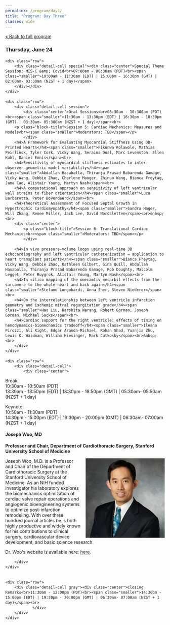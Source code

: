 ```yaml
---
permalink: /program/day3/
title: "Program: Day Three"
classes: wide
---
```


<a href="/program/" class="smaller">&laquo; Back to full program</a>
<div class="day-detail">
<h3 class="date">Thursday, June 24</h3>

	<div class="row">
		<div class="detail-cell special"><div class="center">Special Theme Session: MIS-C &amp; Covid<br>07:00am - 08:30am (PDT)<br><span class="smaller">10:00am - 11:30am (EDT) | 15:00pm - 16:30pm (GMT) | 02:00am- 03:30am (NZST + 1 day)</span>
		</div></div>
	</div>
	
	<div class="row">
		<div class="detail-cell session">
			<div class="center">Oral Sessions<br>08:30am - 10:300am (PDT)<br><span class="smaller">11:30am - 13:30pm (EDT) | 16:30pm - 18:30pm (GMT) | 03:30am- 05:300am (NZST + 1 day)</span><br>
		<p class="block-title">Session 5: Cardiac Mechanics: Measures and Models<br><span class="smaller">Moderators: TBD</span></p>
			</div>
		<h4>A Framework for Evaluating Myocardial Stiffness Using 3D-Printed Hearts</h4><span class="smaller">Fikunwa Kolawole, Mathias Peirlinck, Tyler Cork, Vicky Wang, Seraina Dual, Marc Levenston, Ellen Kuhl, Daniel Ennis</span><br>
		<h4>Sensitivity of myocardial stiffness estimates to inter-observer geometric model variability</h4><span class="smaller">Abdallah Hasaballa, Thiranja Prasad Babarenda Gamage, Vicky Wang, Debbie Zhao, Charlene Mauger, Zhinuo Wang, Bianca Freytag, Jane Cao, Alistair Young, Martyn Nash</span><br>
		<h4>A computational approach on sensitivity of left ventricular wall strains to fiber orientation</h4><span class="smaller">Luca Barbarotta, Peter Bovendeerd</span><br>
		<h4>Theoretical Assessment of Focused Septal Growth in Hypertrophic Cardiomyopathy</h4><span class="smaller">Sandra Hager, Will Zhang, Renee Miller, Jack Lee, David Nordsletten</span><br>&nbsp;<br>
		<div class="center">
			<p class="block-title">Session 6: Translational Cardiac Mechanics<br><span class="smaller">Moderators: TBD</span></p>
			</div>

		<h4>In vivo pressure-volume loops using real-time 3D echocardiography and left ventricular catheterization – application to heart transplant patients</h4><span class="smaller">Bianca Freytag, Vicky Wang, Debbie Zhao, Kathleen Gilbert, Gina Quill, Abdallah Hasaballa, Thiranja Prasad Babarenda Gamage, Rob Doughty, Malcolm Legget, Peter Ruygrok, Alistair Young, Martyn Nash</span><br>
		<h4>In silico mapping of the omecamtiv mecarbil effects from the sarcomere to the whole-heart and back again</h4><span class="smaller">Stefano Longobardi, Anna Sher, Steven Niederer</span><br>
		<h4>On the interrelationship between left ventricle infarction geometry and ischemic mitral regurgitation grade</h4><span class="smaller">Hao Liu, Harshita Narang, Robert Gorman, Joseph Gorman, Michael Sacks</span><br>
		<h4>Cardiac support for the right ventricle: effects of timing on hemodynamics-biomechanics tradeoff</h4><span class="smaller">Ileana Pirozzi, Ali Kight, Edgar Aranda-Michael, Rohan Shad, Yuanjia Zhu, Lewis K. Waldman, William Hiesinger, Mark Cutkosky</span><br>&nbsp;<br>
		</div>
	</div>	

	<div class="row">
		<div class="detail-cell">		
			<div class="center">
Break<br>10:30am - 10:50am (PDT)<br><span class="smaller">13:30am - 13:50pm (EDT) | 18:30pm - 18:50pm (GMT) | 05:30am- 05:50am (NZST + 1 day)</span></div>
			</div>
	</div>
	<div class="row">
		<div class="detail-cell keynote"><div class="center">Keynote<br>10:50am - 11:30am (PDT)<br><span class="smaller">14:30pm - 15:00pm (EDT) | 19:30pm - 20:00pm (GMT) | 06:30am- 07:00am (NZST + 1 day)</span></div>
		<h4>Joseph Woo, MD</h4><p><b>Professor and Chair, Department of Cardiothoracic Surgery, Stanford University School of Medicine</b></p>
<p><img align="right" src="/assets/images/JosephWoo.jpg" width="250" style="margin-left: 12px;">Joseph Woo, M.D. is a Professor and Chair of the Department of Cardiothoracic Surgery at the Stanford University School of Medicine. As an NIH funded investigator his laboratory explores the biomechanics optimization of cardiac valve repair operations and angiogenic bioengineering systems to optimize post-infarction remodeling. With over three hundred journal articles he is both highly productive and widely known for his contributions to clinical surgery, cardiovascular device development, and basic science research. </p>
<p>Dr. Woo's website is available here: <a href="https://profiles.stanford.edu/joseph-woo" target="_blank">here</a>.</p>
		
		</div>
	</div>	
	
	
	<div class="row">
		<div class="detail-cell gray"><div class="center">Closing Remarks<br>11:30am - 12:00pm (PDT)<br><span class="smaller">14:30pm - 15:00pm (EDT) | 19:30pm - 20:00pm (GMT) | 06:30am- 07:00am (NZST + 1 day)</span><br>
				</div>
		</div>
	</div>					
</div>
